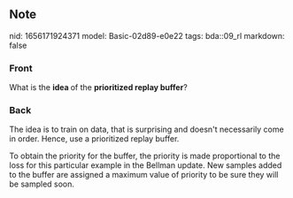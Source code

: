 ## Note
nid: 1656171924371
model: Basic-02d89-e0e22
tags: bda::09_rl
markdown: false

### Front
What is the <b>idea </b>of the <b>prioritized replay buffer</b>?

### Back
The idea is to train on data, that is surprising and doesn't necessarily come in order. Hence, use a prioritized replay buffer.

To obtain the priority for the buffer, the priority is made proportional to the loss for this particular example in the Bellman update. New samples added to the buffer are assigned a maximum value of priority to be sure they will be sampled soon.
